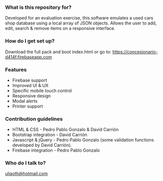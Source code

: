 ### What is this repository for? ###

Developed for an evaluation exercise, this software emulates a used cars shop database using a local array of JSON objects.
Allows the user to add, edit, search & remove items on a responsive interface.

### How do I get set up? ###

Download the full pack and boot index.html
or go to: https://concesionario-d414f.firebaseapp.com

### Features ###

* Firebase support
* Improved UI & UX
* Specific mobile touch control
* Responsive design
* Modal alerts
* Printer support

### Contribution guidelines ###

* HTML & CSS - Pedro Pablo Gonzalo & David Carrión
* Bootstrap integration - David Carrión
* Javascript & jQuery - Pedro Pablo Gonzalo (some validation functions developed by David Carrión).
* Firebase integration - Pedro Pablo Gonzalo

### Who do I talk to? ###

uliaoth@hotmail.com